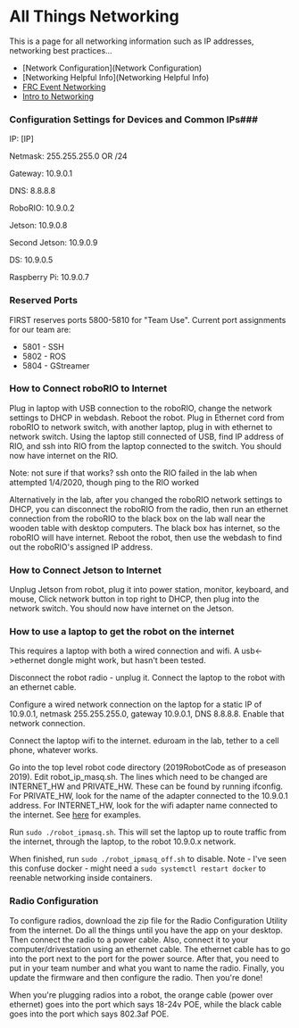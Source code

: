 #  All Things Networking # 

This is a page for all networking information such as IP addresses, networking best practices...

  - [Network Configuration](Network Configuration)
  - [Networking Helpful Info](Networking Helpful Info)
  - [FRC Event Networking](https://wpilib.screenstepslive.com/s/4485/m/24193/l/319135-ip-networking-at-the-event)
  - [Intro to Networking](https://www.youtube.com/watch?v=FM169QUIQco)

###  Configuration Settings for Devices and Common IPs### 

IP: [IP]

Netmask: 255.255.255.0 OR /24

Gateway: 10.9.0.1

DNS: 8.8.8.8

RoboRIO: 10.9.0.2

Jetson: 10.9.0.8

Second Jetson: 10.9.0.9

DS: 10.9.0.5

Raspberry Pi: 10.9.0.7

###  Reserved Ports ### 

FIRST reserves ports 5800-5810 for "Team Use". Current port assignments for our team are:
  - 5801 - SSH
  - 5802 - ROS
  - 5804 - GStreamer

###  How to Connect roboRIO to Internet ### 

Plug in laptop with USB connection to the roboRIO, change the network settings to DHCP in webdash. Reboot the robot. Plug in Ethernet cord from roboRIO to network switch, with another laptop, plug in with ethernet to network switch. Using the laptop still connected of USB, find IP address of RIO, and ssh into RIO from the laptop connected to the switch. You should now have internet on the RIO.


Note: not sure if that works? ssh onto the RIO failed in the lab when attempted 1/4/2020, though ping to the RIO worked
  

Alternatively in the lab, after you changed the roboRIO network settings to DHCP, you can disconnect the roboRIO from the radio, then run an ethernet connection from the roboRIO to the black box on the lab wall near the wooden table with desktop computers. The black box has internet, so the roboRIO will have internet. Reboot the robot, then use the webdash to find out the roboRIO's assigned IP address.
###  How to Connect Jetson to Internet ### 

Unplug Jetson from robot, plug it into power station, monitor, keyboard, and mouse, Click network button in top right to DHCP, then plug into the network switch. You should now have internet on the Jetson.

###  How to use a laptop to get the robot on the internet ### 

This requires a laptop with both a wired connection and wifi.  A usb<->ethernet dongle might work, but hasn't been tested.

Disconnect the robot radio - unplug it.
Connect the laptop to the robot with an ethernet cable.  

Configure a wired network connection on the laptop for a static IP of 10.9.0.1, netmask 255.255.255.0, gateway 10.9.0.1, DNS 8.8.8.8.  Enable that network connection.

Connect the laptop wifi to the internet.  eduroam in the lab, tether to a cell phone, whatever works.

Go into the top level robot code directory (2019RobotCode as of preseason 2019).  Edit robot_ip_masq.sh. The lines which need to be changed are INTERNET_HW and PRIVATE_HW.  These can be found by running ifconfig.  For PRIVATE_HW, look for the name of the adapter connected to the 10.9.0.1 address.  For INTERNET_HW, look for the wifi adapter name connected to the internet.  See [here](https://www.cyberciti.biz/faq/linux-list-network-interfaces-names-command/) for examples.


Run `sudo ./robot_ipmasq.sh`.  This will set the laptop up to route traffic from the internet, through the laptop, to the robot 10.9.0.x network.

When finished, run `sudo ./robot_ipmasq_off.sh` to disable.  Note - I've seen this confuse docker - might need a `sudo systemctl restart docker` to reenable networking inside containers.

###  Radio Configuration ### 

To configure radios, download the zip file for the Radio Configuration Utility from the internet. Do all the things until you have the app on your desktop. Then connect the radio to a power cable. Also, connect it to your computer/drivestation using an ethernet cable. The ethernet cable has to go into the port next to the port for the power source. After that, you need to put in your team number and what you want to name the radio. Finally, you update the firmware and then configure the radio. Then you're done!

When you're plugging radios into a robot, the orange cable (power over ethernet) goes into the port which says 18-24v POE, while the black cable goes into the port which says 802.3af POE.